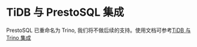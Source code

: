 # TiDB 与 PrestoSQL 集成

PrestoSQL 已重命名为 Trino, 我们将不做后续的支持。使用文档可参考[TiDB 与 Trino 集成](../trino/README_zh_CN.md)